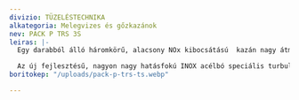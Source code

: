 ```yaml
---
divizio: TÜZELÉSTECHNIKA
alkategoria: Melegvizes és gőzkazánok
nev: PACK P TRS 3S
leiras: |-
  Egy darabból álló háromkörű, alacsony NOx kibocsátású  kazán nagy átmenő lángos, nedves aljú tűztérrel,amely  folyékony és gáznemű tüzelőanyagok felhasználására egyaránt alkalmas.

  Az új fejlesztésű, nagyon nagy hatásfokú INOX acélbó speciális turbulátorok használata biztosítja min. 93%-os hatásfokot
boritokep: "/uploads/pack-p-trs-ts.webp"

---
```

